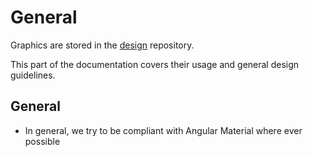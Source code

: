 # General

Graphics are stored in the [design](https://github.com/thymesave/design) repository.

This part of the documentation covers their usage and general design guidelines.

## General

- In general, we try to be compliant with Angular Material where ever possible

